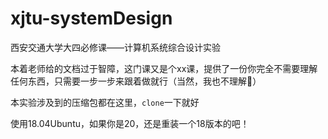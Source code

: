 # xjtu-systemDesign
西安交通大学大四必修课——计算机系统综合设计实验

本着老师给的文档过于智障，这门课又是个xx课，提供了一份你完全不需要理解任何东西，只需要一步一步来跟着做就行（当然，我也不理解🤣）

本实验涉及到的压缩包都在这里，`clone`一下就好

使用18.04Ubuntu，如果你是20，还是重装一个18版本的吧！
